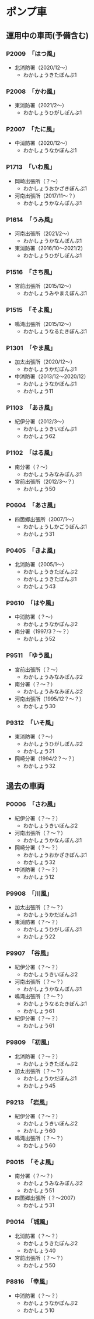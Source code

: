 # ポンプ車

## 運用中の車両(予備含む)

### P2009　「はつ風」
- 北消防署（2020/12〜）
    - わかしょうきたぽんぷ1

### P2008　「かわ風」
- 東消防署（2021/2〜）
    - わかしょうひがしぽんぷ1

### P2007　「たに風」
- 中消防署（2020/12〜）
    - わかしょうなかぽんぷ1

### P1713　「いわ風」
- 岡崎出張所（？〜）
    - わかしょうおかざきぽんぷ1
- 河南出張所（2017/11〜？）
    - わかしょうかなんぽんぷ1

### P1614　「うみ風」
- 河南出張所（2021/2〜）
    - わかしょうかなんぽんぷ1
- 東消防署（2016/10〜2021/2）
    - わかしょうひがしぽんぷ1

### P1516　「さち風」
- 宮前出張所（2015/12〜）
    - わかしょうみやまえぽんぷ1

### P1515　「そよ風」
- 鳴滝出張所（2015/12〜）
    - わかしょうなるたきぽんぷ1

### P1301　「やま風」
- 加太出張所（2020/12〜）
    - わかしょうかだぽんぷ1
- 中消防署（2013/12〜2020/12）
    - わかしょうなかぽんぷ1
    - わかしょう11

### P1103　「あき風」
- 紀伊分署（2012/3〜）
    - わかしょうきいぽんぷ1
    - わかしょう62

### P1102　「はる風」
- 南分署（？〜）
    - わかしょうみなみぽんぷ1
- 宮前出張所（2012/3〜？）
    - わかしょう50

### P0604　「あさ風」
- 四箇郷出張所（2007/1〜）
    - わかしょうしかごうぽんぷ1
    - わかしょう31

### P0405　「きよ風」
- 北消防署（2005/1〜）
    - わかしょうきたぽんぷ2
    - わかしょうきたぽんぷ1
    - わかしょう43

### P9610　「はや風」
- 中消防署（？〜）
    - わかしょうなかぽんぷ2
- 南分署（1997/3？〜？）
    - わかしょう52

### P9511　「ゆう風」
- 宮前出張所（？〜）
    - わかしょうみなみぽんぷ2
- 南分署（？〜？）
    - わかしょうみなみぽんぷ2
- 河南出張所（1995/12？〜？）
    - わかしょう30

### P9312　「いそ風」
- 東消防署（？〜）
    - わかしょうひがしぽんぷ2
    - わかしょう21
- 岡崎分署（1994/2？〜？）
    - わかしょう32

## 過去の車両

### P0006　「さわ風」
- 紀伊分署（？〜？）
    - わかしょうきいぽんぷ2
- 河南出張所（？〜？）
    - わかしょうかなんぽんぷ1
- 岡崎分署（？〜？）
    - わかしょうおかざきぽんぷ1
    - わかしょう32
- 中消防署（？〜？）
    - わかしょう12

### P9908　「川風」
- 加太出張所（？〜？）
    - わかしょうかだぽんぷ1
- 東消防署（？〜？）
    - わかしょうひがしぽんぷ1
    - わかしょう22

### P9907　「谷風」
- 紀伊分署（？〜？）
    - わかしょうきいぽんぷ2
- 河南出張所（？〜？）
    - わかしょうかなんぽんぷ1
- 鳴滝出張所（？〜？）
    - わかしょうなるたきぽんぷ1
    - わかしょう61
- 紀伊分署（？〜？）
    - わかしょう61

### P9809　「初風」
- 北消防署（？〜？）
    - わかしょうきたぽんぷ2
- 加太出張所（？〜？）
    - わかしょうかだぽんぷ1
    - わかしょう45

### P9213　「岩風」
- 紀伊分署（？〜？）
    - わかしょうきいぽんぷ2
    - わかしょう60
- 鳴滝出張所（？〜？）
    - わかしょう60

### P9015　「そよ風」
- 南分署（？〜？）
    - わかしょうみなみぽんぷ2
    - わかしょう51
- 四箇郷出張所（？〜2007）
    - わかしょう31

### P9014　「城風」
- 北消防署（？〜？）
    - わかしょうきたぽんぷ2
    - わかしょう40
- 宮前出張所（？〜？）
    - わかしょう50

### P8816　「幸風」
- 中消防署（？〜？）
    - わかしょうなかぽんぷ2
    - わかしょう10
